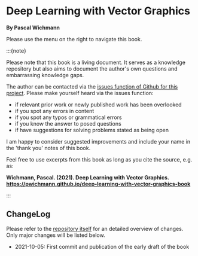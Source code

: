 # Deep Learning with Vector Graphics

**By Pascal Wichmann**


Please use the menu on the right to navigate this book.


:::{note}

Please note that this book is a living document. It serves as a knowledge repository but also aims to document the author's own questions and embarrassing knowledge gaps.

The author can be contacted via the [issues function of Github for this project](https://github.com/pwichmann/deep-learning-with-vector-graphics-book/issues). Please make yourself heard via the issues function:

  * if relevant prior work or newly published work has been overlooked
  * if you spot any errors in content
  * if you spot any typos or grammatical errors
  * if you know the answer to posed questions
  * if have suggestions for solving problems stated as being open

I am happy to consider suggested improvements and include your name in the 'thank you' notes of this book.

Feel free to use excerpts from this book as long as you cite the source, e.g. as:

**Wichmann, Pascal. (2021). Deep Learning with Vector Graphics. https://pwichmann.github.io/deep-learning-with-vector-graphics-book**

:::


## ChangeLog

Please refer to the [repository itself](https://github.com/pwichmann/deep-learning-with-vector-graphics-book/commits/main) for an detailed overview of changes. Only major changes will be listed below.

  * 2021-10-05: First commit and publication of the early draft of the book